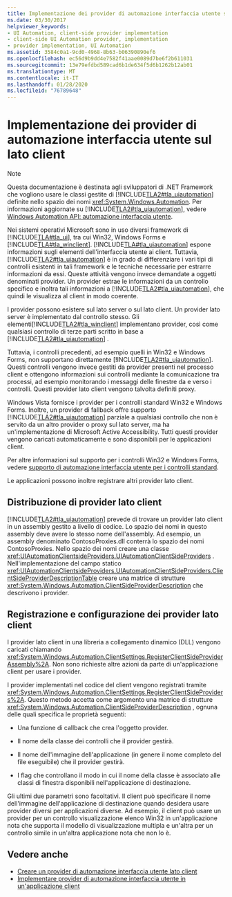 ```yaml
---
title: Implementazione dei provider di automazione interfaccia utente sul lato client
ms.date: 03/30/2017
helpviewer_keywords:
- UI Automation, client-side provider implementation
- client-side UI Automation provider, implementation
- provider implementation, UI Automation
ms.assetid: 3584c0a1-9cd0-4968-8b63-b06390890ef6
ms.openlocfilehash: ec56d9b9dd4e7582f41aae0089d7be6f2b611031
ms.sourcegitcommit: 13e79efdbd589cad6b1de634f5d6b1262b12ab01
ms.translationtype: MT
ms.contentlocale: it-IT
ms.lasthandoff: 01/28/2020
ms.locfileid: "76789648"
---
```

# <a name="client-side-ui-automation-provider-implementation"></a>Implementazione dei provider di automazione interfaccia utente sul lato client
> [!NOTE]
> Questa documentazione è destinata agli sviluppatori di .NET Framework che vogliono usare le classi gestite di [!INCLUDE[TLA2#tla_uiautomation](../../../includes/tla2sharptla-uiautomation-md.md)] definite nello spazio dei nomi <xref:System.Windows.Automation>. Per informazioni aggiornate su [!INCLUDE[TLA2#tla_uiautomation](../../../includes/tla2sharptla-uiautomation-md.md)], vedere [Windows Automation API: automazione interfaccia utente](/windows/win32/winauto/entry-uiauto-win32).  
  
 Nei sistemi operativi Microsoft sono in uso diversi framework di [!INCLUDE[TLA#tla_ui](../../../includes/tlasharptla-ui-md.md)], tra cui Win32, Windows Forms e [!INCLUDE[TLA#tla_winclient](../../../includes/tlasharptla-winclient-md.md)]. [!INCLUDE[TLA#tla_uiautomation](../../../includes/tlasharptla-uiautomation-md.md)] espone informazioni sugli elementi dell'interfaccia utente ai client. Tuttavia, [!INCLUDE[TLA2#tla_uiautomation](../../../includes/tla2sharptla-uiautomation-md.md)] è in grado di differenziare i vari tipi di controlli esistenti in tali framework e le tecniche necessarie per estrarre informazioni da essi. Queste attività vengono invece demandate a oggetti denominati provider. Un provider estrae le informazioni da un controllo specifico e inoltra tali informazioni a [!INCLUDE[TLA2#tla_uiautomation](../../../includes/tla2sharptla-uiautomation-md.md)], che quindi le visualizza al client in modo coerente.  
  
 I provider possono esistere sul lato server o sul lato client. Un provider lato server è implementato dal controllo stesso. Gli elementi[!INCLUDE[TLA2#tla_winclient](../../../includes/tla2sharptla-winclient-md.md)] implementano provider, così come qualsiasi controllo di terze parti scritto in base a [!INCLUDE[TLA2#tla_uiautomation](../../../includes/tla2sharptla-uiautomation-md.md)] .  
  
 Tuttavia, i controlli precedenti, ad esempio quelli in Win32 e Windows Forms, non supportano direttamente [!INCLUDE[TLA2#tla_uiautomation](../../../includes/tla2sharptla-uiautomation-md.md)]. Questi controlli vengono invece gestiti da provider presenti nel processo client e ottengono informazioni sui controlli mediante la comunicazione tra processi, ad esempio monitorando i messaggi delle finestre da e verso i controlli. Questi provider lato client vengono talvolta definiti proxy.  
  
 Windows Vista fornisce i provider per i controlli standard Win32 e Windows Forms. Inoltre, un provider di fallback offre supporto [!INCLUDE[TLA2#tla_uiautomation](../../../includes/tla2sharptla-uiautomation-md.md)] parziale a qualsiasi controllo che non è servito da un altro provider o proxy sul lato server, ma ha un'implementazione di Microsoft Active Accessibility. Tutti questi provider vengono caricati automaticamente e sono disponibili per le applicazioni client.  
  
 Per altre informazioni sul supporto per i controlli Win32 e Windows Forms, vedere [supporto di automazione interfaccia utente per i controlli standard](ui-automation-support-for-standard-controls.md).  
  
 Le applicazioni possono inoltre registrare altri provider lato client.  
  
<a name="Distributing_Client-Side_Providers"></a>   
## <a name="distributing-client-side-providers"></a>Distribuzione di provider lato client  
 [!INCLUDE[TLA2#tla_uiautomation](../../../includes/tla2sharptla-uiautomation-md.md)] prevede di trovare un provider lato client in un assembly gestito a livello di codice. Lo spazio dei nomi in questo assembly deve avere lo stesso nome dell'assembly. Ad esempio, un assembly denominato ContosoProxies.dll conterrà lo spazio dei nomi ContosoProxies. Nello spazio dei nomi creare una classe <xref:UIAutomationClientsideProviders.UIAutomationClientSideProviders> . Nell'implementazione del campo statico <xref:UIAutomationClientsideProviders.UIAutomationClientSideProviders.ClientSideProviderDescriptionTable> creare una matrice di strutture <xref:System.Windows.Automation.ClientSideProviderDescription> che descrivono i provider.  
  
<a name="Registering_and_Configuring_Client-Side_Providers"></a>   
## <a name="registering-and-configuring-client-side-providers"></a>Registrazione e configurazione dei provider lato client  
 I provider lato client in una libreria a collegamento dinamico (DLL) vengono caricati chiamando <xref:System.Windows.Automation.ClientSettings.RegisterClientSideProviderAssembly%2A>. Non sono richieste altre azioni da parte di un'applicazione client per usare i provider.  
  
 I provider implementati nel codice del client vengono registrati tramite <xref:System.Windows.Automation.ClientSettings.RegisterClientSideProviders%2A>. Questo metodo accetta come argomento una matrice di strutture <xref:System.Windows.Automation.ClientSideProviderDescription> , ognuna delle quali specifica le proprietà seguenti:  
  
- Una funzione di callback che crea l'oggetto provider.  
  
- Il nome della classe dei controlli che il provider gestirà.  
  
- Il nome dell'immagine dell'applicazione (in genere il nome completo del file eseguibile) che il provider gestirà.  
  
- I flag che controllano il modo in cui il nome della classe è associato alle classi di finestra disponibili nell'applicazione di destinazione.  
  
 Gli ultimi due parametri sono facoltativi. Il client può specificare il nome dell'immagine dell'applicazione di destinazione quando desidera usare provider diversi per applicazioni diverse. Ad esempio, il client può usare un provider per un controllo visualizzazione elenco Win32 in un'applicazione nota che supporta il modello di visualizzazione multipla e un'altra per un controllo simile in un'altra applicazione nota che non lo è.  
  
## <a name="see-also"></a>Vedere anche

- [Creare un provider di automazione interfaccia utente lato client](create-a-client-side-ui-automation-provider.md)
- [Implementare provider di automazione interfaccia utente in un'applicazione client](implement-ui-automation-providers-in-a-client-application.md)
